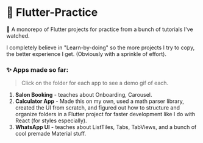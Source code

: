 # 🐣 Flutter-Practice

🐔 A monorepo of Flutter projects for practice from a bunch of tutorials I've watched.

I completely believe in "Learn-by-doing" so the more projects I try to copy, the better experience I get. (Obviously with a sprinkle of effort).

### ✨ Apps made so far:

> Click on the folder for each app to see a demo gif of each.

1. **Salon Booking** - teaches about Onboarding, Carousel.
2. **Calculator App** - Made this on my own, used a math parser library, created the UI from scratch, and figured out how to structure and organize folders in a Flutter project for faster development like I do with React (for styles especially).
3. **WhatsApp UI** - teaches about ListTiles, Tabs, TabViews, and a bunch of cool premade Material stuff.
